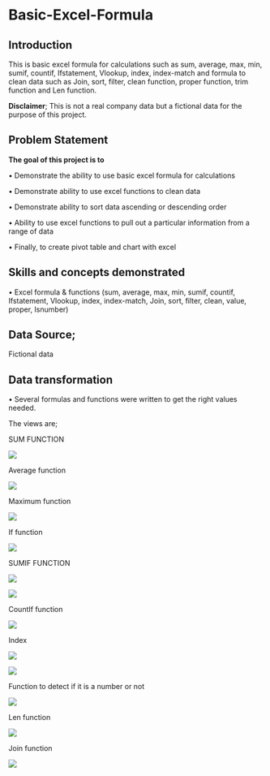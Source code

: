 # Basic-Excel-Formula

## Introduction

This is basic excel formula for calculations such as sum, average, max, min, sumif, countif, Ifstatement, Vlookup, index, index-match and formula to clean data such as Join, sort, filter, clean function, proper function, trim function and Len function.

**Disclaimer**; This is not a real company data but a fictional data for the purpose of this project.

## Problem Statement

**The goal of this project is to**

•	Demonstrate the ability to use basic excel formula for calculations

•	Demonstrate ability to use excel functions to clean data

•	Demonstrate ability to sort data ascending or descending order

•	Ability to use excel functions to pull out a particular information from a range of data

•	Finally, to create pivot table and chart with excel

## Skills and concepts demonstrated

•	Excel formula & functions (sum, average, max, min, sumif, countif, Ifstatement, Vlookup, index, index-match, Join, sort, filter, clean, value, proper, Isnumber)

## Data Source;
Fictional data

## Data transformation 
•	Several formulas and functions were written to get the right values needed.

 The views are;

 SUM FUNCTION

 ![](Sum.png)

 Average function

 ![](Average.png)

 Maximum function

 ![](Max.png)

If function

![](IF.png)

SUMIF FUNCTION

![](Sumif.png)

![](SUMIF@.png)

CountIf function 

![](CountIF.png)

Index 

![](Index.png)

![](IndexMatch.png)

Function to detect if it is a number or not

![](ISnumber.png)

Len function

![](LEN.png)

Join function 

![](Join.png)
 



























